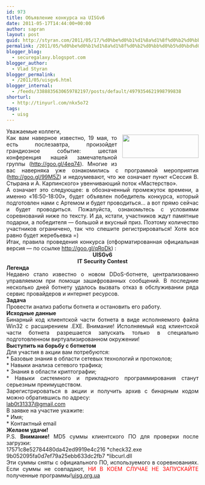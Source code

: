 ```yaml
---
id: 973
title: Объявление конкурса на UISGv6
date: 2011-05-17T14:44:00+00:00
author: sapran
layout: post
guid: http://styran.com/2011/05/17/%d0%be%d0%b1%d1%8a%d1%8f%d0%b2%d0%bb%d0%b5%d0%bd%d0%b8%d0%b5-%d0%ba%d0%be%d0%bd%d0%ba%d1%83%d1%80%d1%81%d0%b0-%d0%bd%d0%b0-uisgv6/
permalink: /2011/05/%d0%be%d0%b1%d1%8a%d1%8f%d0%b2%d0%bb%d0%b5%d0%bd%d0%b8%d0%b5-%d0%ba%d0%be%d0%bd%d0%ba%d1%83%d1%80%d1%81%d0%b0-%d0%bd%d0%b0-uisgv6/
blogger_blog:
  - securegalaxy.blogspot.com
blogger_author:
  - Vlad Styran
blogger_permalink:
  - /2011/05/uisgv6.html
blogger_internal:
  - /feeds/3388835630659782197/posts/default/4979354621998799838
shorturl:
  - http://tinyurl.com/nkx5o72
tags:
  - uisg
---
```

<div dir="ltr" style="text-align: left;">
  Уважаемые коллеги, 
  
  <div style="text-align: justify;">
  </div>
  
  <div style="text-align: justify;">
    <a href="http://1.bp.blogspot.com/RI7f2x_6hzilnGqGOY-fmTWBCEmFxddPzhyjFaB83A3s635soa196czgZEktAH-EE1e9roBVLMwa5E8VThtWU_XilV_drYwBcI5lSbvW3lQTcvc8wA" style="clear: right; float: right; margin-bottom: 1em; margin-left: 1em;"><img border="0" height="61" src="http://1.bp.blogspot.com/RI7f2x_6hzilnGqGOY-fmTWBCEmFxddPzhyjFaB83A3s635soa196czgZEktAH-EE1e9roBVLMwa5E8VThtWU_XilV_drYwBcI5lSbvW3lQTcvc8wA" width="200" /></a>Как вам наверное известно, 19 мая, то есть послезавтра, произойдет грандиозное событие: шестая конференция нашей замечательной группы (<a href="http://goo.gl/4eq74">http://goo.gl/4eq74</a>). Многие из вас наверняка уже ознакомились с программой мероприятия (<a href="http://goo.gl/99M5Z">http://goo.gl/99M5Z</a>) и недоумевают, что же означает пункт &#171;Сессия В. Стырана и А. Карпинского&#187; увенчивающий поток &#171;Мастерство&#187;.
  </div>
  
  <div style="text-align: justify;">
  </div>
  
  <div style="text-align: justify;">
    А означает это следующее: в обозначенный промежуток времени, а именно &#171;16:50-18:00&#187;, будет объявлен победитель конкурса, который подготовлен нами с Артемом и будет проводиться&#8230; а вот прямо сейчас и будет проводиться. Пожалуйста, ознакомьтесь с условиями соревнований ниже по тексту. И да, кстати, участников ждут памятные подарки, а победителя &#8212; большой и вкусный приз. Поэтому количество участников ограничено, так что спешите регистрироваться! Хотя все равно будет жеребьевка =)
  </div>
  
  <div style="text-align: justify;">
  </div>
  
  <div style="text-align: justify;">
    Итак, правила проведения конкурса (отформатированная официальная версия &#8212; по ссылке <a href="http://goo.gl/qRoDk">http://goo.gl/qRoDk</a>) :
  </div>
  
  <div style="text-align: justify;">
  </div>
  
  <div style="text-align: center;">
    <b>UISGv6</b>
  </div>
  
  <div style="text-align: center;">
    <b>IT Security Contest</b>
  </div>
  
  <div style="text-align: center;">
  </div>
  
  <div style="text-align: justify;">
    <b>Легенда</b>
  </div>
  
  <div style="text-align: justify;">
    Недавно стало известно о новом DDoS-ботнете, централизованно управляемом при помощи зашифрованных сообщений. В последние несколько дней ботнету удалось вызвать отказ в обслуживании ряда сервис провайдеров и интернет ресурсов.
  </div>
  
  <div style="text-align: justify;">
  </div>
  
  <div style="text-align: justify;">
    <b>Задача</b>
  </div>
  
  <div style="text-align: justify;">
    Провести анализ работы ботнета и остановить его работу.
  </div>
  
  <div style="text-align: justify;">
  </div>
  
  <div style="text-align: justify;">
    <b>Исходные данные</b>
  </div>
  
  <div style="text-align: justify;">
    Бинарный код клиентской части ботнета в виде исполняемого файла Win32 с расширением .EXE. Внимание! Исполняемый код клиентской части ботнета разрешается запускать только в специально подготовленном виртуализированном окружении!
  </div>
  
  <div style="text-align: justify;">
  </div>
  
  <div style="text-align: justify;">
    <b>Выступить на борьбу с ботнетом</b>
  </div>
  
  <div style="text-align: justify;">
    Для участия в акции вам потребуются:
  </div>
  
  <div style="text-align: justify;">
    * Базовые знания в области сетевых технологий и протоколов;
  </div>
  
  <div style="text-align: justify;">
    * Навыки анализа сетевого трафика;
  </div>
  
  <div style="text-align: justify;">
    * Знания в области криптографии;
  </div>
  
  <div style="text-align: justify;">
    * Навыки системного и прикладного программирования станут серьезным преимуществом.
  </div>
  
  <div style="text-align: justify;">
  </div>
  
  <div style="text-align: justify;">
    Зарегистрироваться в акции и получить архив с бинарным кодом можно обратившись по адресу:
  </div>
  
  <div style="text-align: justify;">
    <a href="mailto:lab0t31337@gmail.com">lab0t31337@gmail.com</a>
  </div>
  
  <div style="text-align: justify;">
  </div>
  
  <div style="text-align: justify;">
    В заявке на участие укажите:
  </div>
  
  <div style="text-align: justify;">
    * Имя;
  </div>
  
  <div style="text-align: justify;">
    * Контактный email
  </div>
  
  <div style="text-align: justify;">
  </div>
  
  <div style="text-align: justify;">
    <b>Желаем удачи!</b>
  </div>
  
  <div style="text-align: justify;">
  </div>
  
  <div style="text-align: justify;">
    P.S. <b>Внимание!</b> MD5 суммы клиентского ПО для проверки после загрузки:
  </div>
  
  <div style="text-align: justify;">
  </div>
  
  <div style="text-align: justify;">
    17571c8e52784480da42ed9919e4c216 *check32.exe
  </div>
  
  <div style="text-align: justify;">
    9b052095fa0d7ef79a25ebb633dc2fb7 *libcurl.dll&nbsp;
  </div>
  
  <div style="text-align: justify;">
  </div>
  
  <div style="text-align: justify;">
    Эти суммы сняты с официального ПО, используемого в соревнованиях. Если суммы не совпадают,<span style="color: red;"> НИ В КОЕМ СЛУЧАЕ НЕ ЗАПУСКАЙТЕ </span>полученные программы!<a href="http://uisg.org.ua/">uisg.org.ua</a>
  </div>
</div>

<div class="addtoany_share_save_container addtoany_content_bottom">
  <div class="a2a_kit a2a_kit_size_32 addtoany_list a2a_target" id="wpa2a_168">
    <a class="a2a_button_facebook" href="http://www.addtoany.com/add_to/facebook?linkurl=https%3A%2F%2Fblog.styran.com%2F2011%2F05%2F%25d0%25be%25d0%25b1%25d1%258a%25d1%258f%25d0%25b2%25d0%25bb%25d0%25b5%25d0%25bd%25d0%25b8%25d0%25b5-%25d0%25ba%25d0%25be%25d0%25bd%25d0%25ba%25d1%2583%25d1%2580%25d1%2581%25d0%25b0-%25d0%25bd%25d0%25b0-uisgv6%2F&linkname=%D0%9E%D0%B1%D1%8A%D1%8F%D0%B2%D0%BB%D0%B5%D0%BD%D0%B8%D0%B5%20%D0%BA%D0%BE%D0%BD%D0%BA%D1%83%D1%80%D1%81%D0%B0%20%D0%BD%D0%B0%20UISGv6" title="Facebook" rel="nofollow" target="_blank"></a><a class="a2a_button_twitter" href="http://www.addtoany.com/add_to/twitter?linkurl=https%3A%2F%2Fblog.styran.com%2F2011%2F05%2F%25d0%25be%25d0%25b1%25d1%258a%25d1%258f%25d0%25b2%25d0%25bb%25d0%25b5%25d0%25bd%25d0%25b8%25d0%25b5-%25d0%25ba%25d0%25be%25d0%25bd%25d0%25ba%25d1%2583%25d1%2580%25d1%2581%25d0%25b0-%25d0%25bd%25d0%25b0-uisgv6%2F&linkname=%D0%9E%D0%B1%D1%8A%D1%8F%D0%B2%D0%BB%D0%B5%D0%BD%D0%B8%D0%B5%20%D0%BA%D0%BE%D0%BD%D0%BA%D1%83%D1%80%D1%81%D0%B0%20%D0%BD%D0%B0%20UISGv6" title="Twitter" rel="nofollow" target="_blank"></a><a class="a2a_button_google_plus" href="http://www.addtoany.com/add_to/google_plus?linkurl=https%3A%2F%2Fblog.styran.com%2F2011%2F05%2F%25d0%25be%25d0%25b1%25d1%258a%25d1%258f%25d0%25b2%25d0%25bb%25d0%25b5%25d0%25bd%25d0%25b8%25d0%25b5-%25d0%25ba%25d0%25be%25d0%25bd%25d0%25ba%25d1%2583%25d1%2580%25d1%2581%25d0%25b0-%25d0%25bd%25d0%25b0-uisgv6%2F&linkname=%D0%9E%D0%B1%D1%8A%D1%8F%D0%B2%D0%BB%D0%B5%D0%BD%D0%B8%D0%B5%20%D0%BA%D0%BE%D0%BD%D0%BA%D1%83%D1%80%D1%81%D0%B0%20%D0%BD%D0%B0%20UISGv6" title="Google+" rel="nofollow" target="_blank"></a><a class="a2a_button_linkedin" href="http://www.addtoany.com/add_to/linkedin?linkurl=https%3A%2F%2Fblog.styran.com%2F2011%2F05%2F%25d0%25be%25d0%25b1%25d1%258a%25d1%258f%25d0%25b2%25d0%25bb%25d0%25b5%25d0%25bd%25d0%25b8%25d0%25b5-%25d0%25ba%25d0%25be%25d0%25bd%25d0%25ba%25d1%2583%25d1%2580%25d1%2581%25d0%25b0-%25d0%25bd%25d0%25b0-uisgv6%2F&linkname=%D0%9E%D0%B1%D1%8A%D1%8F%D0%B2%D0%BB%D0%B5%D0%BD%D0%B8%D0%B5%20%D0%BA%D0%BE%D0%BD%D0%BA%D1%83%D1%80%D1%81%D0%B0%20%D0%BD%D0%B0%20UISGv6" title="LinkedIn" rel="nofollow" target="_blank"></a><a class="a2a_dd addtoany_share_save" href="https://www.addtoany.com/share"></a>
  </div>
</div>